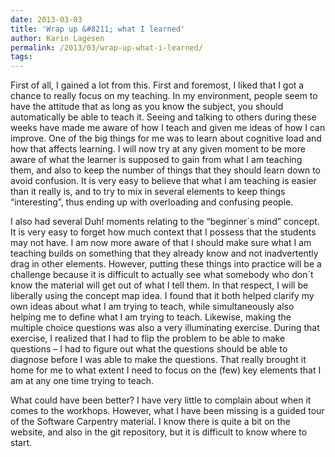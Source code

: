 ```yaml
---
date: 2013-03-03
title: 'Wrap up &#8211; what I learned'
author: Karin Lagesen
permalink: /2013/03/wrap-up-what-i-learned/
tags:
---
```

First of all, I gained a lot from this. First and foremost, I liked that I got a chance to really focus on my teaching. In my environment, people seem to have the attitude that as long as you know the subject, you should automatically be able to teach it. Seeing and talking to others during these weeks have made me aware of how I teach and given me ideas of how I can improve. One of the big things for me was to learn about cognitive load and how that affects learning. I will now try at any given moment to be more aware of what the learner is supposed to gain from what I am teaching them, and also to keep the number of things that they should learn down to avoid confusion. It is very easy to believe that what I am teaching is easier than it really is, and to try to mix in several elements to keep things “interesting”, thus ending up with overloading and confusing people.

I also had several Duh! moments relating to the “beginner´s mind” concept. It is very easy to forget how much context that I possess that the students may not have. I am now more aware of that I should make sure what I am teaching builds on something that they already know and not inadvertently drag in other elements. However, putting these things into practice will be a challenge because it is difficult to actually see what somebody who don´t know the material will get out of what I tell them. In that respect, I will be liberally using the concept map idea. I found that it both helped clarify my own ideas about what I am trying to teach, while simultaneously also helping me to define what I am trying to teach. Likewise, making the multiple choice questions was also a very illuminating exercise. During that exercise, I realized that I had to flip the problem to be able to make questions &#8211; I had to figure out what the questions should be able to diagnose before I was able to make the questions. That really brought it home for me to what extent I need to focus on the (few) key elements that I am at any one time trying to teach.

What could have been better? I have very little to complain about when it comes to the workhops. However, what I have been missing is a guided tour of the Software Carpentry material. I know there is quite a bit on the website, and also in the git repository, but it is difficult to know where to start.
